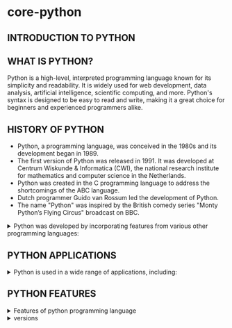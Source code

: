 # core-python

## INTRODUCTION TO PYTHON

## WHAT IS PYTHON?
Python is a high-level, interpreted programming language known for its simplicity and readability. It is widely used for web development, data analysis, artificial intelligence, scientific computing, and more. Python's syntax is designed to be easy to read and write, making it a great choice for beginners and experienced programmers alike.

## HISTORY OF PYTHON
- Python, a programming language, was conceived in the 1980s and its development began in 1989. 
- The first version of Python was released in 1991. It was developed at Centrum Wiskunde & Informatica (CWI), the national research institute for mathematics and computer science in the 
  Netherlands. 
- Python was created in the C programming language to address the shortcomings of the ABC language. 
- Dutch programmer Guido van Rossum led the development of Python. 
- The name "Python" was inspired by the British comedy series "Monty Python’s Flying Circus" broadcast on BBC.

<details>
  <summary>Python was developed by incorporating features from various other programming languages:</summary>

- C: Procedural Oriented Programming

- C++: Object-Oriented Programming

- Modula: Modular Programming

- Perl: Scripting Language
</details>

## PYTHON APPLICATIONS

<details>
  <summary>Python is used in a wide range of applications, including:</summary>

- Web Development: Frameworks like Django and Flask.

- Data Analysis: Libraries like pandas, NumPy, and Matplotlib.

- Machine Learning and AI: Libraries like TensorFlow, Keras, and Scikit-learn.

- Automation and Scripting: Automating repetitive tasks and writing scripts.

- Scientific Computing: Tools like SciPy and SymPy.

- Software Development: Building software applications.

- Game Development: Libraries like Pygame.
</details>

## PYTHON FEATURES
<details>
  <summary>
    Features of python programming language
  </summary>
  
- Simple and Easy to Learn: Clear syntax and readability.

- Interpreted Language: Executes code line by line, making debugging easier.

- Object-Oriented: Supports object-oriented programming (OOP) concepts.

- High-Level Language: Abstracts complex details from the user.

- Extensive Standard Library: Rich library of modules and functions for various tasks.

- Cross-Platform: Works on Windows, macOS, Linux, and other platforms.

- Dynamic Typing: Variable types are determined at runtime.

- Support for Multiple Programming Paradigms: Including procedural, object-oriented, and functional programming.
  
</details>

<details>
## Python Software and Versions
<summary>versions</summary>
Python 2.x: Older version, no longer actively maintained.
Python 3.x: Current version, with many improvements over Python 2.x.
Popular IDEs and Editors: PyCharm, VS Code, Jupyter Notebook, IDLE, Spyder.
6. Working with Python
  /details>

<summary>To start working with Python</summary>

- Install Python: Download and install from the official website 
(https://www.python.org/).

- Choose an IDE or Text Editor: Use an integrated development environment (IDE) like PyCharm or a text editor like VS Code.
  
- Write Python Code: Create a new Python file with a .py extension.
  
- Run Python Code: Execute the code using the Python interpreter.
